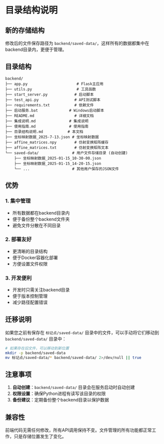 # 目录结构说明

## 新的存储结构

修改后的文件保存路径为 `backend/saved-data/`，这样所有的数据都集中在backend目录内，更便于管理。

## 目录结构

```
backend/
├── app.py                      # Flask主应用
├── utils.py                    # 工具函数
├── start_server.py            # 启动脚本
├── test_api.py                # API测试脚本
├── requirements.txt           # 依赖文件
├── 启动服务.bat              # Windows启动脚本
├── README.md                  # 详细文档
├── 集成说明.md               # 集成说明
├── 使用指南.md               # 使用指南
├── 目录结构说明.md           # 本文档
├── 坐标映射数据_2025-7-13.json # 坐标映射数据
├── affine_matrices.npy        # 仿射变换矩阵缓存
├── affine_matrices.txt        # 仿射变换矩阵文本
└── saved-data/               # 用户文件存储目录 (自动创建)
    ├── 坐标映射数据_2025-01-15_10-30-00.json
    ├── 坐标映射数据_2025-01-15_14-20-15.json
    └── ...                   # 其他用户保存的JSON文件
```

## 优势

### 1. 集中管理
- 所有数据都在backend目录内
- 便于备份整个backend文件夹
- 避免文件分散在不同目录

### 2. 部署友好
- 更清晰的目录结构
- 便于Docker容器化部署
- 方便设置文件权限

### 3. 开发便利
- 开发时只需关注backend目录
- 便于版本控制管理
- 减少路径配置错误

## 迁移说明

如果您之前有保存在 `标记点/saved-data/` 目录中的文件，可以手动将它们移动到 `backend/saved-data/` 目录中：

```bash
# 如果存在旧文件，可以移动到新位置
mkdir -p backend/saved-data
mv 标记点/saved-data/* backend/saved-data/ 2>/dev/null || true
```

## 注意事项

1. **自动创建**：`backend/saved-data/` 目录会在服务启动时自动创建
2. **权限设置**：确保Python进程有读写该目录的权限
3. **备份建议**：定期备份整个backend目录以保护数据

## 兼容性

前端代码无需任何修改，所有API调用保持不变。文件管理的所有功能都正常工作，只是存储位置发生了变化。 